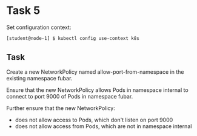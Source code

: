 # Task 5
Set configuration context:

```bash
[student@node-1] $ kubectl config use-context k8s
```

## Task

Create a new NetworkPolicy named allow-port-from-namespace in the existing namespace fubar.

Ensure that the new NetworkPolicy allows Pods in namespace internal to connect to port 9000 of Pods in namespace fubar.

Further ensure that the new NetworkPolicy:
- does not allow access to Pods, which don't listen on port 9000
- does not allow access from Pods, which are not in namespace internal